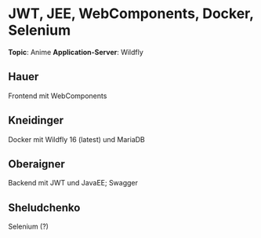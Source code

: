 # JWT, JEE, WebComponents, Docker, Selenium

**Topic**: Anime
**Application-Server**: Wildfly

## Hauer

Frontend mit WebComponents

## Kneidinger

Docker mit Wildfly 16 (latest) und MariaDB

## Oberaigner

Backend mit JWT und JavaEE; Swagger

## Sheludchenko

Selenium (?)